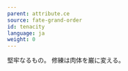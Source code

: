 ```yaml
---
parent: attribute.ce
source: fate-grand-order
id: tenacity
language: ja
weight: 0
---
```


堅牢なるもの。
修練は肉体を巌に変える。
